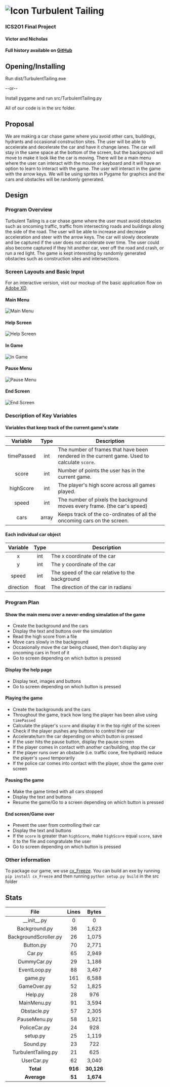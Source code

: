 # ![Icon](design/icon.png) Turbulent Tailing
### ICS2O1 Final Project
#### Victor and Nicholas
#### Full history available on [GitHub](https://github.com/ncarr/ICS2O1Final)

## Opening/Installing
Run dist/TurbulentTailing.exe

--or--

Install pygame and run src/TurbulentTailing.py

All of our code is in the src folder.

## Proposal
We are making a car chase game where you avoid other cars, buildings, hydrants and occasional construction sites. The user will be able to accelerate and decelerate the car and have it change lanes. The car will stay in the same space at the bottom of the screen, but the background will move to make it look like the car is moving. There will be a main menu where the user can interact with the mouse or keyboard and it will have an option to learn to interact with the game. The user will interact in the game with the arrow keys. We will be using sprites in Pygame for graphics and the cars and obstacles will be randomly generated.

## Design
### Program Overview
Turbulent Tailing is a car chase game where the user must avoid obstacles such as oncoming traffic, traffic from intersecting roads and buildings along the side of the road. The user will be able to increase and decrease acceleration and steer with the arrow keys. The car will slowly decelerate and be captured if the user does not accelerate over time. The user could also become captured if they hit another car, veer off the road and crash, or run a red light. The game is kept interesting by randomly generated obstacles such as construction sites and intersections.

### Screen Layouts and Basic Input
For an interactive version, visit our mockup of the basic application flow on [Adobe XD](https://xd.adobe.com/view/002886b5-0f98-4fb5-9d2f-e04b70b18efe/).
#### Main Menu
![Main Menu](design/home.png)
#### Help Screen
![Help Screen](design/help.png)
#### In Game
![In Game](design/inGame.png)
#### Pause Menu
![Pause Menu](design/paused.png)
#### End Screen
![End Screen](design/end.png)

### Description of Key Variables
#### Variables that keep track of the current game's state
| Variable   | Type  | Description                                                                                  |
| :--------: | :---: | -------------------------------------------------------------------------------------------- |
| timePassed | int   | The number of frames that have been rendered in the current game. Used to calculate `score`. |
| score      | int   | Number of points the user has in the current game.                                           |
| highScore  | int   | The player's high score across all games played.                                             |
| speed      | int   | The number of pixels the background moves every frame. (the car's speed)                     |
| cars       | array | Keeps track of the co-ordinates of all the oncoming cars on the screen.                      |

#### Each individual car object
| Variable  | Type  | Description                                     |
| :-------: | :---: | ----------------------------------------------- |
| x         | int   | The x coordinate of the car                     |
| y         | int   | The y coordinate of the car                     |
| speed     | int   | The speed of the car relative to the background |
| direction | float | The direction of the car in radians             |
### Program Plan
#### Show the main menu over a never-ending simulation of the game
 - Create the background and the cars
 - Display the text and buttons over the simulation
 - Read the high score from a file
 - Move cars slowly in the background
 - Occasionally move the car being chased, then don't display any oncoming cars in front of it
 - Go to screen depending on which button is pressed

#### Display the help page
 - Display text, images and buttons
 - Go to screen depending on which button is pressed

#### Playing the game
 - Create the backgrounds and the cars
 - Throughout the game, track how long the player has been alive using `timePassed`
 - Calculate the player's `score` and display it in the top right of the screen
 - Check if the player pushes any buttons to control their car
 - Accelerate/turn the car depending on which button is pressed
 - If the user hits the pause button, display the pause screen
 - If the player comes in contact with another car/building, stop the car
 - If the player runs over an obstacle (i.e. traffic cone, fire hydrant) reduce the player's `speed` temporarily
 - If the police car comes into contact with the player, show the game over screen

#### Pausing the game
 - Make the game tinted with all cars stopped
 - Display the text and buttons
 - Resume the game/Go to a screen depending on which button is pressed

#### End screen/Game over
 - Prevent the user from controlling their car
 - Display the text and buttons
 - If the `score` is greater than `highScore`, make `highScore` equal `score`, save it to the file and congratulate the user
 - Go to screen depending on which button is pressed

### Other information
To package our game, we use [cx_Freeze](https://cx-freeze.readthedocs.io/en/latest/overview.html).
You can build an exe by running `pip install cx_Freeze` and then running `python setup.py build` in the src folder

## Stats
| File | Lines | Bytes |
| :--: | :---: | :---: |
|\_\_init\_\_.py|0|0|
|Background.py|36|1,623|
|BackgroundScroller.py|26|1,075|
|Button.py|70|2,771|
|Car.py|65|2,949|
|DummyCar.py|29|1,186|
|EventLoop.py|88|3,467|
|game.py|161|6,588|
|GameOver.py|52|1,825|
|Help.py|28|976|
|MainMenu.py|91|3,594|
|Obstacle.py|57|2,305|
|PauseMenu.py|58|1,921|
|PoliceCar.py|24|928|
|setup.py|25|1,119|
|Sound.py|23|722|
|TurbulentTailing.py|21|625|
|UserCar.py|62|3,040|
|**Total**|**916**|**30,126**|
|**Average**|**51**|**1,674**|
